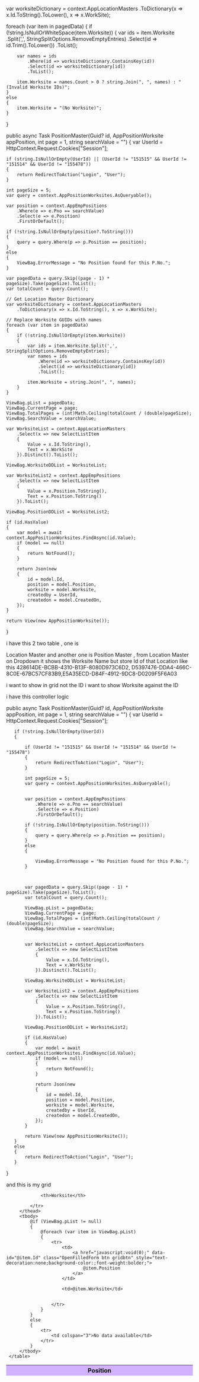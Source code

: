 var worksiteDictionary = context.AppLocationMasters
    .ToDictionary(x => x.Id.ToString().ToLower(), x => x.WorkSite);

foreach (var item in pagedData)
{
    if (!string.IsNullOrWhiteSpace(item.Worksite))
    {
        var ids = item.Worksite
            .Split(',', StringSplitOptions.RemoveEmptyEntries)
            .Select(id => id.Trim().ToLower())
            .ToList();

        var names = ids
            .Where(id => worksiteDictionary.ContainsKey(id))
            .Select(id => worksiteDictionary[id])
            .ToList();

        item.Worksite = names.Count > 0 ? string.Join(", ", names) : "(Invalid Worksite IDs)";
    }
    else
    {
        item.Worksite = "(No Worksite)";
    }
}




public async Task<IActionResult> PositionMaster(Guid? id, AppPositionWorksite appPosition, int page = 1, string searchValue = "")
{
    var UserId = HttpContext.Request.Cookies["Session"];

    if (string.IsNullOrEmpty(UserId) || (UserId != "151515" && UserId != "151514" && UserId != "155478"))
    {
        return RedirectToAction("Login", "User");
    }

    int pageSize = 5;
    var query = context.AppPositionWorksites.AsQueryable();

    var position = context.AppEmpPositions
        .Where(e => e.Pno == searchValue)
        .Select(e => e.Position)
        .FirstOrDefault();

    if (!string.IsNullOrEmpty(position?.ToString()))
    {
        query = query.Where(p => p.Position == position);
    }
    else
    {
        ViewBag.ErrorMessage = "No Position found for this P.No.";
    }

    var pagedData = query.Skip((page - 1) * pageSize).Take(pageSize).ToList();
    var totalCount = query.Count();

    // Get Location Master Dictionary
    var worksiteDictionary = context.AppLocationMasters
        .ToDictionary(x => x.Id.ToString(), x => x.WorkSite);

    // Replace Worksite GUIDs with names
    foreach (var item in pagedData)
    {
        if (!string.IsNullOrEmpty(item.Worksite))
        {
            var ids = item.Worksite.Split(',', StringSplitOptions.RemoveEmptyEntries);
            var names = ids
                .Where(id => worksiteDictionary.ContainsKey(id))
                .Select(id => worksiteDictionary[id])
                .ToList();

            item.Worksite = string.Join(", ", names);
        }
    }

    ViewBag.pList = pagedData;
    ViewBag.CurrentPage = page;
    ViewBag.TotalPages = (int)Math.Ceiling(totalCount / (double)pageSize);
    ViewBag.SearchValue = searchValue;

    var WorksiteList = context.AppLocationMasters
        .Select(x => new SelectListItem
        {
            Value = x.Id.ToString(),
            Text = x.WorkSite
        }).Distinct().ToList();

    ViewBag.WorksiteDDList = WorksiteList;

    var WorksiteList2 = context.AppEmpPositions
        .Select(x => new SelectListItem
        {
            Value = x.Position.ToString(),
            Text = x.Position.ToString()
        }).ToList();

    ViewBag.PositionDDList = WorksiteList2;

    if (id.HasValue)
    {
        var model = await context.AppPositionWorksites.FindAsync(id.Value);
        if (model == null)
        {
            return NotFound();
        }

        return Json(new
        {
            id = model.Id,
            position = model.Position,
            worksite = model.Worksite,
            createdby = UserId,
            createdon = model.CreatedOn,
        });
    }

    return View(new AppPositionWorksite());
}





i have this 2 two table , one is 

Location Master and another one is Position Master , from Location Master on Dropdown it shows the Worksite Name but store Id of that Location like this 
428614DE-BCBB-4310-B13F-8080D973C6D2, D5397476-DDA4-466C-8C0E-67BC57CF83B9,E5A35ECD-D84F-4912-9DC8-D0209F5F6A03

i want to show in grid not the ID i want to show Worksite against the ID


i have this controller logic 

   public async Task<IActionResult> PositionMaster(Guid? id, AppPositionWorksite appPosition, int page = 1, string searchValue = "")
   {
       var UserId = HttpContext.Request.Cookies["Session"];

       if (!string.IsNullOrEmpty(UserId))
       {

           if (UserId != "151515" && UserId != "151514" && UserId != "155478")
           {
               return RedirectToAction("Login", "User");
           }

           int pageSize = 5;
           var query = context.AppPositionWorksites.AsQueryable();


           var position = context.AppEmpPositions
               .Where(e => e.Pno == searchValue)
               .Select(e => e.Position)
               .FirstOrDefault();

           if (!string.IsNullOrEmpty(position.ToString()))
           {
               query = query.Where(p => p.Position == position);
           }
           else
           {

               ViewBag.ErrorMessage = "No Position found for this P.No.";
           }



           var pagedData = query.Skip((page - 1) * pageSize).Take(pageSize).ToList();
           var totalCount = query.Count();

           ViewBag.pList = pagedData;
           ViewBag.CurrentPage = page;
           ViewBag.TotalPages = (int)Math.Ceiling(totalCount / (double)pageSize);
           ViewBag.SearchValue = searchValue;


           var WorksiteList = context.AppLocationMasters
               .Select(x => new SelectListItem
               {
                   Value = x.Id.ToString(),
                   Text = x.WorkSite
               }).Distinct().ToList();

           ViewBag.WorksiteDDList = WorksiteList;

           var WorksiteList2 = context.AppEmpPositions
               .Select(x => new SelectListItem
               {
                   Value = x.Position.ToString(),
                   Text = x.Position.ToString()
               }).ToList();

           ViewBag.PositionDDList = WorksiteList2;

           if (id.HasValue)
           {
               var model = await context.AppPositionWorksites.FindAsync(id.Value);
               if (model == null)
               {
                   return NotFound();
               }

               return Json(new
               {
                   id = model.Id,
                   position = model.Position,
                   worksite = model.Worksite,
                   createdby = UserId,
                   createdon = model.CreatedOn,
               });
           }

           return View(new AppPositionWorksite());
       }
       else
       {
           return RedirectToAction("Login", "User");
       }
   }

and this is my grid 

 <div class="col-md-12">
     <table class="table" id="myTable">
         <thead class="table" style="background-color: #d2b1ff;color: #000000;">
             <tr>
                 <th width="10%">Position</th>

                 <th>Worksite</th>

             </tr>
         </thead>
         <tbody>
             @if (ViewBag.pList != null)
             {
                 @foreach (var item in ViewBag.pList)
                 {
                     <tr>
                         <td>
                             <a href="javascript:void(0);" data-id="@item.Id" class="OpenFilledForm btn gridbtn" style="text-decoration:none;background-color:;font-weight:bolder;">
                                 @item.Position
                             </a>
                         </td>

                         <td>@item.Worksite</td>


                     </tr>
                 }
             }
             else
             {
                 <tr>
                     <td colspan="3">No data available</td>
                 </tr>
             }
         </tbody>
     </table>
 

 </div>

